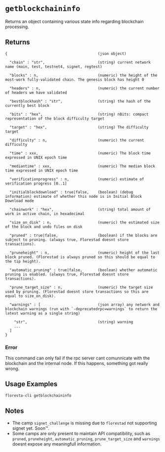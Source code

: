 # `getblockchaininfo`

Returns an object containing various state info regarding blockchain processing.

## Returns

```json5
{                                         (json object)

  "chain" : "str",                        (string) current network name (main, test, testnet4, signet, regtest)

  "blocks" : n,                           (numeric) the height of the most-work fully-validated chain. The genesis block has height 0

  "headers" : n,                          (numeric) the current number of headers we have validated

  "bestblockhash" : "str",                (string) the hash of the currently best block

  "bits" : "hex",                         (string) nBits: compact representation of the block difficulty target

  "target" : "hex",                       (string) The difficulty target

  "difficulty" : n,                       (numeric) the current difficulty

  "time" : xxx,                           (numeric) The block time expressed in UNIX epoch time

  "mediantime" : xxx,                     (numeric) The median block time expressed in UNIX epoch time

  "verificationprogress" : n,             (numeric) estimate of verification progress [0..1]

  "initialblockdownload" : true|false,    (boolean) (debug information) estimate of whether this node is in Initial Block Download mode

  "chainwork" : "hex",                    (string) total amount of work in active chain, in hexadecimal

  "size_on_disk" : n,                     (numeric) the estimated size of the block and undo files on disk

  "pruned" : true|false,                  (boolean) if the blocks are subject to pruning. (always true, Florestad doesnt store transactions).

  "pruneheight" : n,                      (numeric) height of the last block pruned. (Florestad is always pruned so this should be equal to the tip height).

  "automatic_pruning" : true|false,       (boolean) whether automatic pruning is enabled. (always true, Florestad doesnt store transactions).

  "prune_target_size" : n,                (numeric) the target size used by pruning. (Florestad doesnt store transactions so this are equal to size_on_disk).

  "warnings" : [                          (json array) any network and blockchain warnings (run with `-deprecatedrpc=warnings` to return the latest warning as a single string)

    "str",                                (string) warning
    ...
  ]
}
```

### Error

This command can only fail if the rpc server cant comunnicate with the blockchain and the internal node. If this happens, something got really wrong.

## Usage Examples

```bash
floresta-cli getblockchaininfo
```

## Notes

- The camp `signet_challenge` is missing due to `florestad` not supporting signet yet. Soon™.
- Some camps are only present to maintain API compatibility, such as `pruned`, `pruneheight`, `automatic_pruning`, `prune_target_size` and `warnings` doesnt expose any meaningfull information.
